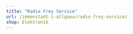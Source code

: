 ```yaml
---
title: "Radio Frey Service"
url: /immenstadt-i-allgaeu/radio-frey-service/
shop: Elektronik
---
```

